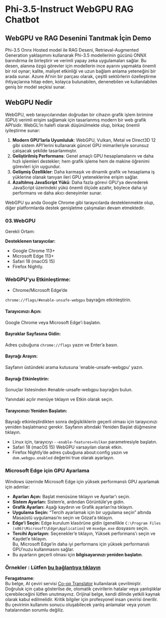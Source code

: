 <!--
CO_OP_TRANSLATOR_METADATA:
{
  "original_hash": "b62864faf628eb07f5231d4885555198",
  "translation_date": "2025-07-17T03:09:45+00:00",
  "source_file": "md/02.Application/01.TextAndChat/Phi3/WebGPUWithPhi35Readme.md",
  "language_code": "tr"
}
-->
# Phi-3.5-Instruct WebGPU RAG Chatbot

## WebGPU ve RAG Desenini Tanıtmak İçin Demo

Phi-3.5 Onnx Hosted model ile RAG Deseni, Retrieval-Augmented Generation yaklaşımını kullanarak Phi-3.5 modellerinin gücünü ONNX barındırma ile birleştirir ve verimli yapay zeka uygulamaları sağlar. Bu desen, alanına özgü görevler için modellerin ince ayarını yapmakta önemli bir rol oynar; kalite, maliyet etkinliği ve uzun bağlam anlama yeteneğini bir arada sunar. Azure AI’nin bir parçası olarak, çeşitli sektörlerin özelleştirme ihtiyaçlarına hitap eden, kolayca bulunabilen, denenebilen ve kullanılabilen geniş bir model seçkisi sunar.

## WebGPU Nedir  
WebGPU, web tarayıcılarından doğrudan bir cihazın grafik işlem birimine (GPU) verimli erişim sağlamak için tasarlanmış modern bir web grafik API’sidir. WebGL’in halefi olarak düşünülmekte olup, birkaç önemli iyileştirme sunar:

1. **Modern GPU’larla Uyumluluk**: WebGPU, Vulkan, Metal ve Direct3D 12 gibi sistem API’lerini kullanarak güncel GPU mimarileriyle sorunsuz çalışacak şekilde tasarlanmıştır.
2. **Geliştirilmiş Performans**: Genel amaçlı GPU hesaplamalarını ve daha hızlı işlemleri destekler; hem grafik işleme hem de makine öğrenimi görevleri için uygundur.
3. **Gelişmiş Özellikler**: Daha karmaşık ve dinamik grafik ve hesaplama iş yüklerine olanak tanıyan ileri GPU yeteneklerine erişim sağlar.
4. **Azaltılmış JavaScript Yükü**: Daha fazla görevi GPU’ya devrederek JavaScript üzerindeki yükü önemli ölçüde azaltır, böylece daha iyi performans ve daha akıcı deneyimler sunar.

WebGPU şu anda Google Chrome gibi tarayıcılarda desteklenmekte olup, diğer platformlarda destek genişletme çalışmaları devam etmektedir.

### 03.WebGPU  
Gerekli Ortam:

**Desteklenen tarayıcılar:**  
- Google Chrome 113+  
- Microsoft Edge 113+  
- Safari 18 (macOS 15)  
- Firefox Nightly.

### WebGPU’yu Etkinleştirme:

- Chrome/Microsoft Edge’de  

`chrome://flags/#enable-unsafe-webgpu` bayrağını etkinleştirin.

#### Tarayıcınızı Açın:  
Google Chrome veya Microsoft Edge’i başlatın.

#### Bayraklar Sayfasına Gidin:  
Adres çubuğuna `chrome://flags` yazın ve Enter’a basın.

#### Bayrağı Arayın:  
Sayfanın üstündeki arama kutusuna 'enable-unsafe-webgpu' yazın.

#### Bayrağı Etkinleştirin:  
Sonuçlar listesinden #enable-unsafe-webgpu bayrağını bulun.

Yanındaki açılır menüye tıklayın ve Etkin olarak seçin.

#### Tarayıcınızı Yeniden Başlatın:  
Bayrağı etkinleştirdikten sonra değişikliklerin geçerli olması için tarayıcınızı yeniden başlatmanız gerekir. Sayfanın altındaki Yeniden Başlat düğmesine tıklayın.

- Linux için, tarayıcıyı `--enable-features=Vulkan` parametresiyle başlatın.  
- Safari 18 (macOS 15) WebGPU varsayılan olarak etkin.  
- Firefox Nightly’de adres çubuğuna about:config yazın ve `dom.webgpu.enabled` değerini true olarak ayarlayın.

### Microsoft Edge için GPU Ayarlama  

Windows üzerinde Microsoft Edge için yüksek performanslı GPU ayarlamak için adımlar:

- **Ayarları Açın:** Başlat menüsüne tıklayın ve Ayarlar’ı seçin.  
- **Sistem Ayarları:** Sistem’e, ardından Görüntüle’ye gidin.  
- **Grafik Ayarları:** Aşağı kaydırın ve Grafik ayarları’na tıklayın.  
- **Uygulama Seçin:** “Tercih ayarlamak için bir uygulama seçin” altında Masaüstü uygulaması’nı seçin ve Gözat’a tıklayın.  
- **Edge’i Seçin:** Edge kurulum klasörüne gidin (genellikle `C:\Program Files (x86)\Microsoft\Edge\Application`) ve `msedge.exe` dosyasını seçin.  
- **Tercihi Ayarlayın:** Seçenekler’e tıklayın, Yüksek performans’ı seçin ve Kaydet’e tıklayın.  
Bu, Microsoft Edge’in daha iyi performans için yüksek performanslı GPU’nuzu kullanmasını sağlar.  
- Bu ayarların geçerli olması için **bilgisayarınızı yeniden başlatın**.

### Örnekler : Lütfen [bu bağlantıya tıklayın](https://github.com/microsoft/aitour-exploring-cutting-edge-models/tree/main/src/02.ONNXRuntime/01.WebGPUChatRAG)

**Feragatname**:  
Bu belge, AI çeviri servisi [Co-op Translator](https://github.com/Azure/co-op-translator) kullanılarak çevrilmiştir. Doğruluk için çaba gösterilse de, otomatik çevirilerin hatalar veya yanlışlıklar içerebileceğini lütfen unutmayınız. Orijinal belge, kendi dilinde yetkili kaynak olarak kabul edilmelidir. Kritik bilgiler için profesyonel insan çevirisi önerilir. Bu çevirinin kullanımı sonucu oluşabilecek yanlış anlamalar veya yorum hatalarından sorumlu değiliz.